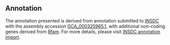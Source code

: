

Annotation
----------

The annotation presented is derived from annotation submitted to
[INSDC](http://www.insdc.org) with the assembly accession
[GCA\_000325965.1](http://www.ebi.ac.uk/ena/data/view/GCA_000325965.1),
with additional non-coding genes derived from
[Rfam](http://rfam.xfam.org/). For more details, please visit [INSDC
annotation
import](http://ensemblgenomes.org/info/data/insdc_annotation).
